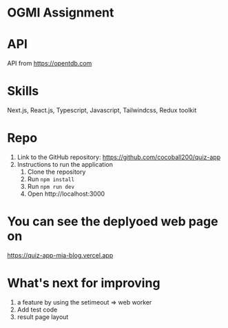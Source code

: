 # OGMI Assignment
# API

API from https://opentdb.com

# Skills

Next.js, React.js, Typescript, Javascript, Tailwindcss, Redux toolkit

# Repo

1. Link to the GitHub repository: https://github.com/cocoball200/quiz-app
2. Instructions to run the application
   1. Clone the repository
   2. Run `npm install`
   3. Run `npm run dev`
   4. Open http://localhost:3000

# You can see the deplyoed web page on 
https://quiz-app-mia-blog.vercel.app

# What's next for improving 
1. a feature by using the setimeout => web worker
2. Add test code
3. result page layout

